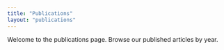 ```yaml
---
title: "Publications"
layout: "publications"
---
```


Welcome to the publications page. Browse our published articles by year.
